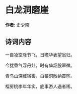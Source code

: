 # 白龙洞磨崖

**作者**: 史少南

## 诗词内容

一自凌空降节飞，日瞻华表望翁归。

今犹香气浮丹灶，时有仙韶殷翠微。

青鸟山深藏宿雾，白猿洞敞纳晨晖。

榴房桃李年年实，底事游人遇者稀。


